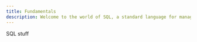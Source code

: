 ```yaml
---
title: Fundamentals
description: Welcome to the world of SQL, a standard language for managing and manipulating databases.
---
```



SQL stuff